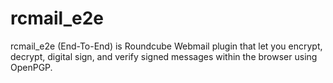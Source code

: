 # rcmail_e2e
rcmail_e2e (End-To-End) is Roundcube Webmail plugin that let you encrypt, decrypt, digital sign, and verify signed messages within the browser using OpenPGP.
